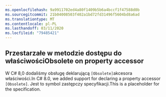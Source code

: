 ```yaml
---
ms.openlocfilehash: 9a9911702ed4a80f1409b5b6a4bccf1f47588d0b
ms.sourcegitcommit: 21b04008503f402a1bd72fd31496f5604bd8a6ad
ms.translationtype: MT
ms.contentlocale: pl-PL
ms.lasthandoff: 03/11/2020
ms.locfileid: "79485421"
---
```

## <a name="obsolete-on-property-accessor"></a><span data-ttu-id="c49b2-101">Przestarzałe w metodzie dostępu do właściwości</span><span class="sxs-lookup"><span data-stu-id="c49b2-101">Obsolete on property accessor</span></span>

<span data-ttu-id="c49b2-102">W C# 8,0 dodaliśmy obsługę deklarującą `[Obsolete]`akcesora właściwości.</span><span class="sxs-lookup"><span data-stu-id="c49b2-102">In C# 8.0, we added support for declaring a property accessor `[Obsolete]`.</span></span> <span data-ttu-id="c49b2-103">Jest to symbol zastępczy specyfikacji.</span><span class="sxs-lookup"><span data-stu-id="c49b2-103">This is a placeholder for the specification.</span></span>
